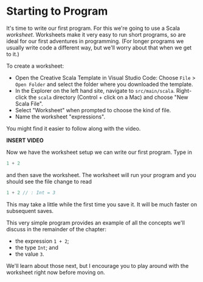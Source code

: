 # Starting to Program

It's time to write our first program. For this we're going to use a Scala *worksheet*. Worksheets make it very easy to run short programs, so are ideal for our first adventures in programming. (For longer programs we usually write code a different way, but we'll worry about that when we get to it.)

To create a worksheet:

- Open the Creative Scala Template in Visual Studio Code: Choose `File` > `Open Folder` and select the folder where you downloaded the template.
- In the Explorer on the left hand site, navigate to `src/main/scala`. Right-click the `scala` directory (Control + click on a Mac) and choose "New Scala File".
- Select "Worksheet" when prompted to choose the kind of file.
- Name the worksheet "expressions".

You might find it easier to follow along with the video.

**INSERT VIDEO**

Now we have the worksheet setup we can write our first program. Type in

```scala mdoc:silent
1 + 2
```

and then save the worksheet. The worksheet will run your program and you should see the file change to read

```scala mdoc:silent
1 + 2 // : Int = 3
```

This may take a little while the first time you save it. It will be much faster on subsequent saves.

This very simple program provides an example of all the concepts we'll discuss in the remainder of the chapter:

- the expression `1 + 2`;
- the type `Int`; and
- the value `3`.

We'll learn about those next, but I encourage you to play around with the worksheet right now before moving on.
